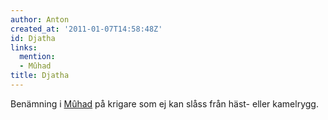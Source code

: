 ```yaml
---
author: Anton
created_at: '2011-01-07T14:58:48Z'
id: Djatha
links:
  mention:
  - Mûhad
title: Djatha
---
```


Benämning i [Mûhad] på krigare som ej kan slåss från häst- eller kamelrygg.

  [Mûhad]: Mûhad
